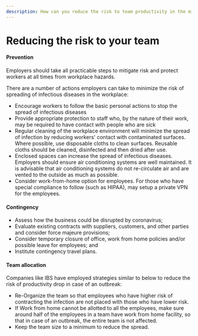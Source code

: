 ```yaml
---
description: How can you reduce the risk to team productivity in the midst of an outbreak
---
```


# Reducing the risk to your team

#### Prevention

Employers should take all practicable steps to mitigate risk and protect workers at all times from workplace hazards.

There are a number of actions employers can take to minimize the risk of spreading of infectious diseases in the workplace:

* Encourage workers to follow the basic personal actions to stop the spread of infectious diseases
* Provide appropriate protection to staff who, by the nature of their work, may be required to have contact with people who are sick
* Regular cleaning of the workplace environment will minimize the spread of infection by reducing workers' contact with contaminated surfaces. Where possible, use disposable cloths to clean surfaces. Reusable cloths should be cleaned, disinfected and then dried after use.
* Enclosed spaces can increase the spread of infectious diseases. Employers should ensure air conditioning systems are well maintained. It is advisable that air conditioning systems do not re-circulate air and are vented to the outside as much as possible.
* Consider work-from-home option for employees. For those who have special compliance to follow \(such as HIPAA\), may setup a private VPN for the employees.

#### Contingency

* Assess how the business could be disrupted by coronavirus;
* Evaluate existing contracts with suppliers, customers, and other parties and consider force majeure provisions;
* Consider temporary closure of office, work from home policies and/or possible leave for employees; and
* Institute contingency travel plans.

#### Team allocation

Companies like IBS have employed strategies similar to below to reduce the risk of productivity drop in case of an outbreak:

* Re-Organize the team so that employees who have higher risk of contracting the infection are not placed with those who have lower risk. 
* If Work from home cannot be allotted to all the employees, make sure around half of the employees in a team have work from home facility, so that in case of an outbreak, the entire team is not affected. 
* Keep the team size to a minimum to reduce the spread.
